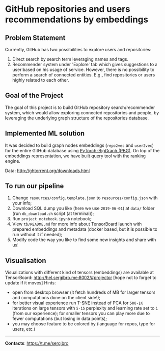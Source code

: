 # GitHub repositories and users recommendations by embeddings

## Problem Statement
Currently, GitHub has two possibilities to explore users and repositories:
1. Direct search by search term leveraging names and tags.
2. Recommender system under 'Explore' tab which gives suggestions to a user based on his usage of service.
However, there is no possibility to perform a search of connected entities. E.g., find repositories or users highly related to each other.

## Goal of the Project
The goal of this project is to build GitHub repository search/recommender system, which would allow exploring connected repositories and people, by leveraging the underlying graph structure of the repositories database.

## Implemented ML solution
It was decided to build graph nodes embeddings (`repo2vec` and `user2vec`) for the entire GitHub database using [PyTorch-BigGraph (PBG)](https://github.com/facebookresearch/PyTorch-BigGraph). On top of the embeddings representation, we have built query tool with the ranking engine.

Data: http://ghtorrent.org/downloads.html

## To run our pipeline
1. Change `resources/config.template.json` to `resources/config.json` with your info;
2. Download SQL dump you like (here we use `2019-06-01`) at `data/` folder (run `db_download.sh` script (at terminal));
3. Run `project_notebook.ipynb` notebook;
4. View `tb/README.md` for more info about TensorBoard launch with prepared embeddings and metadata (docker based, but it is possible to run without it if needed);
5. Modify code the way you like to find some new insights and share with us!

## Visualisation
Visualizations with different kind of tensors (embeddings) are available at TensorBoard:
http://hel.sergibro.me:8002/#projector [hope not to forget to update if it moves]
Hints:
- open from desktop browser (it fetch hundreds of MB for larger tensors and computations done on the client side!);
- for better visual experience run T-SNE instead of PCA for `500-1K` iterations on large tensors with `5-15` perplexity and learning rate set to `1` (from our experience); for smaller tensors you can play more due to fewer computations (but losing in data points);
- you may choose feature to be colored by (language for repos, type for users, etc.)

---
**Contacts**: https://t.me/sergibro
